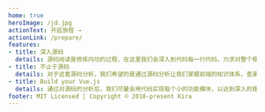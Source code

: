 ```yaml
---
home: true
heroImage: /jd.jpg
actionText: 开启旅程 →
actionLink: /prepare/
features:
- title: 深入源码
  details: 源码阅读是修炼内功的过程，在这里我们会深入到代码每一行代码，力求对整个框架做到全面而细致的分析。
- title: 不止于源码
  details: 对于这套源码分析，我们希望的是通过源码分析让我们掌握前端的知识体系，查漏补缺，做一个合格的前端工程师。
- title: Build your Vue.js
  details: 通过对源码的分析后，我们尽量会用代码实现每个小的功能模块，以达到深入的理解Vue框架的目的，最后构建属于你自己的 Vue.js。
footer: MIT Licensed | Copyright © 2018-present Kira
---
```

